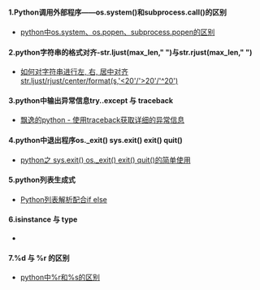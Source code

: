 ##


#### 1.Python调用外部程序——os.system()和subprocess.call()的区别
- [python中os.system、os.popen、subprocess.popen的区别](https://blog.csdn.net/bcfdsagbfcisbg/article/details/78134172?locationNum=7&fps=1)

#### 2.python字符串的格式对齐-str.ljust(max_len," ")与str.rjust(max_len," ")
- [如何对字符串进行左, 右, 居中对齐str.ljust/rjust/center/format(s,'<20'/'>20'/'^20')](https://blog.csdn.net/u013679490/article/details/54668782)

#### 3.python中输出异常信息try..except 与 traceback
- [飘逸的python - 使用traceback获取详细的异常信息](https://blog.csdn.net/handsomekang/article/details/9373035)

#### 4.python中退出程序os._exit() sys.exit() exit() quit()
- [python之 sys.exit() os._exit() exit() quit()的简单使用](http://www.cnblogs.com/weiman3389/p/6047062.html)

#### 5.python列表生成式
- [Python列表解析配合if else](https://blog.csdn.net/zk_j1994/article/details/72809260)

#### 6.isinstance 与 type
- 

#### 7.%d 与 %r 的区别
- [python中%r和%s的区别](https://blog.csdn.net/wusuopubupt/article/details/23678291)
